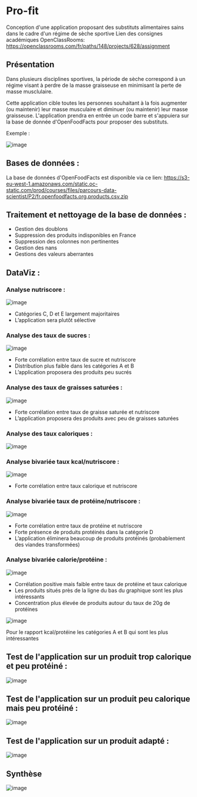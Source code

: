 # Pro-fit
Conception d'une application proposant des substituts alimentaires sains dans le cadre d'un régime de sèche sportive
Lien des consignes académiques OpenClassRooms: https://openclassrooms.com/fr/paths/148/projects/628/assignment

## Présentation

Dans plusieurs disciplines sportives, la période de sèche correspond à un régime visant à perdre de la masse graisseuse en minimisant la perte de masse musclulaire.

Cette application cible toutes les personnes souhaitant à la fois augmenter (ou maintenir) leur masse musculaire et diminuer (ou maintenir) leur masse graisseuse.
L'application prendra en entrée un code barre et s'appuiera sur la base de donnée d'OpenFoodFacts pour proposer des substituts.

Exemple :

![image](https://user-images.githubusercontent.com/76253068/169880705-3af9bc5b-4d0d-4266-a1e6-19a73c94afdd.png)

## Bases de données :
La base de données d'OpenFoodFacts est disponible via ce lien:
https://s3-eu-west-1.amazonaws.com/static.oc-static.com/prod/courses/files/parcours-data-scientist/P2/fr.openfoodfacts.org.products.csv.zip

## Traitement et nettoyage de la base de données :

- Gestion des doublons
- Suppression des produits indisponibles en France
- Suppression des colonnes non pertinentes
- Gestion des nans
- Gestions des valeurs aberrantes


## DataViz :

### Analyse nutriscore :

![image](https://user-images.githubusercontent.com/76253068/169882198-29de01cf-ff9f-45e9-bf6d-6df3abb1e2eb.png)

- Catégories C, D et E largement majoritaires
- L’application sera plutôt sélective

### Analyse des taux de sucres :

![image](https://user-images.githubusercontent.com/76253068/169882243-c4c1ed61-b1c0-4245-abc0-d629e967fe78.png)
- Forte corrélation entre taux de sucre et nutriscore
- Distribution plus faible dans les catégories A et B
- L’application proposera des produits peu sucrés

### Analyse des taux de graisses saturées :

![image](https://user-images.githubusercontent.com/76253068/169882267-bed23f77-5d3c-4025-b50a-a1fbae8e9534.png)
- Forte corrélation entre taux de graisse saturée et nutriscore
- L’application proposera des produits avec peu de graisses saturées

### Analyse des taux caloriques :

![image](https://user-images.githubusercontent.com/76253068/169882296-339669ea-46a9-4049-a2f5-c7468f5b42d1.png)




### Analyse bivariée taux kcal/nutriscore :

![image](https://user-images.githubusercontent.com/76253068/169882319-9a2f357f-7214-4fd6-8f08-39d1114201bc.png)

- Forte corrélation entre taux calorique et nutriscore

### Analyse bivariée taux de protéine/nutriscore :

![image](https://user-images.githubusercontent.com/76253068/169882374-a7d775e2-d72f-45b4-a0f0-4bbe8a8c6442.png)

- Forte corrélation entre taux de protéine et nutriscore 
- Forte présence de produits protéinés dans la catégorie D
- L’application éliminera beaucoup de produits protéinés (probablement des viandes transformées)

### Analyse bivariée calorie/protéine :

![image](https://user-images.githubusercontent.com/76253068/169882409-53a7cb77-3a0c-4e8b-8210-77330eaf863f.png)

- Corrélation positive mais faible entre taux de protéine et taux calorique
- Les produits situés près de la ligne du bas du graphique sont les plus intéressants 
- Concentration plus élevée de produits autour du taux de 20g de protéines

![image](https://user-images.githubusercontent.com/76253068/169882432-86adaa16-e951-4cbf-ac0a-8ef55a3ffe3b.png)


Pour le rapport kcal/protéine les catégories A et B qui sont les plus intéressantes

## Test de l'application sur un produit trop calorique et peu protéiné :

![image](https://user-images.githubusercontent.com/76253068/169883394-35c1bc50-a3d6-48b6-b149-f208c56a81ff.png)

## Test de l'application sur un produit peu calorique mais peu protéiné :

![image](https://user-images.githubusercontent.com/76253068/169883646-29abe747-a285-4123-be94-ab0ee18e9c96.png)

## Test de l'application sur un produit adapté :

![image](https://user-images.githubusercontent.com/76253068/169883737-fa9c8fac-ef69-4d35-9fd3-023b4ed1aca7.png)

## Synthèse

![image](https://user-images.githubusercontent.com/76253068/169888104-88beeddc-a764-46e8-8729-2ae35889c286.png)
